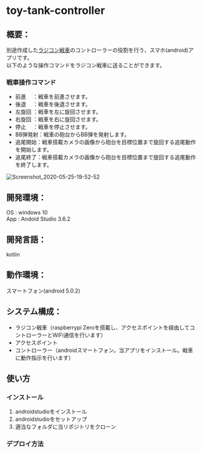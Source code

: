 # toy-tank-controller
## 概要：
別途作成した[ラジコン戦車](https://github.com/shimazakiKatsuhito/toy-tank-2019)のコントローラーの役割を行う、スマホ(android)アプリです。<br>  以下のような操作コマンドをラジコン戦車に送ることができます。
### 戦車操作コマンド
 - 前進　  ：戦車を前進させます。
 - 後退　  ：戦車を後退させます。
 - 左旋回  ：戦車を左に旋回させます。
 - 右旋回  ：戦車を右に旋回させます。
 - 停止　  ：戦車を停止させます。
 - BB弾発射：戦車の砲台からBB弾を発射します。
 - 追尾開始：戦車搭載カメラの画像から砲台を目標位置まで旋回する追尾動作を開始します。
 - 追尾終了：戦車搭載カメラの画像から砲台を目標位置まで旋回する追尾動作を終了します。

![Screenshot_2020-05-25-19-52-52](https://user-images.githubusercontent.com/54632092/90218433-c0ab1e80-de3e-11ea-8a6d-bd4160e0bcb3.png)

## 開発環境：
OS : windows 10<br>  App : Andoid Studio 3.6.2

## 開発言語：
kotlin

## 動作環境：
スマートフォン(android 5.0.2)

## システム構成：
  - ラジコン戦車（raspberrypi Zeroを搭載し、アクセスポイントを経由してコントローラーとWiFi通信を行います）
  - アクセスポイント
  - コントローラー（androidスマートフォン。当アプリをインストール。戦車に動作指示を行います）
 
## 使い方
### インストール
1. androidstudioをインストール
2. androidstudioをセットアップ
3. 適当なフォルダに当リポジトリをクローン
### デプロイ方法

